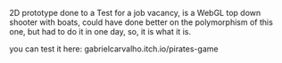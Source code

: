2D prototype done to a Test for a job vacancy, is a WebGL top down shooter with boats, could have done better on the polymorphism of this one, but had to do it in one day, so, it is what it is.

you can test it here: gabrielcarvalho.itch.io/pirates-game
